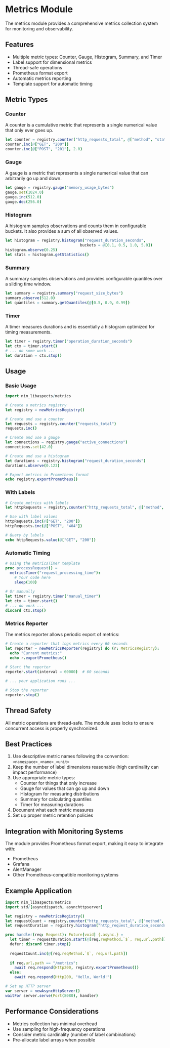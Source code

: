 # Metrics Module

The metrics module provides a comprehensive metrics collection system for monitoring and observability.

## Features

- Multiple metric types: Counter, Gauge, Histogram, Summary, and Timer
- Label support for dimensional metrics
- Thread-safe operations
- Prometheus format export
- Automatic metrics reporting
- Template support for automatic timing

## Metric Types

### Counter
A counter is a cumulative metric that represents a single numerical value that only ever goes up.

```nim
let counter = registry.counter("http_requests_total", @["method", "status"])
counter.inc(@["GET", "200"])
counter.inc(@["POST", "201"], 2.0)
```

### Gauge
A gauge is a metric that represents a single numerical value that can arbitrarily go up and down.

```nim
let gauge = registry.gauge("memory_usage_bytes")
gauge.set(1024.0)
gauge.inc(512.0)
gauge.dec(256.0)
```

### Histogram
A histogram samples observations and counts them in configurable buckets. It also provides a sum of all observed values.

```nim
let histogram = registry.histogram("request_duration_seconds", 
                                 buckets = @[0.1, 0.5, 1.0, 5.0])
histogram.observe(0.25)
let stats = histogram.getStatistics()
```

### Summary
A summary samples observations and provides configurable quantiles over a sliding time window.

```nim
let summary = registry.summary("request_size_bytes")
summary.observe(512.0)
let quantiles = summary.getQuantiles(@[0.5, 0.9, 0.99])
```

### Timer
A timer measures durations and is essentially a histogram optimized for timing measurements.

```nim
let timer = registry.timer("operation_duration_seconds")
let ctx = timer.start()
# ... do some work ...
let duration = ctx.stop()
```

## Usage

### Basic Usage

```nim
import nim_libaspects/metrics

# Create a metrics registry
let registry = newMetricsRegistry()

# Create and use a counter
let requests = registry.counter("requests_total")
requests.inc()

# Create and use a gauge
let connections = registry.gauge("active_connections")
connections.set(42.0)

# Create and use a histogram
let durations = registry.histogram("request_duration_seconds")
durations.observe(0.123)

# Export metrics in Prometheus format
echo registry.exportPrometheus()
```

### With Labels

```nim
# Create metrics with labels
let httpRequests = registry.counter("http_requests_total", @["method", "status"])

# Use with label values
httpRequests.inc(@["GET", "200"])
httpRequests.inc(@["POST", "404"])

# Query by labels
echo httpRequests.value(@["GET", "200"])
```

### Automatic Timing

```nim
# Using the metricsTimer template
proc processRequest() =
  metricsTimer("request_processing_time"):
    # Your code here
    sleep(100)
    
# Or manually
let timer = registry.timer("manual_timer")
let ctx = timer.start()
# ... do work ...
discard ctx.stop()
```

### Metrics Reporter

The metrics reporter allows periodic export of metrics:

```nim
# Create a reporter that logs metrics every 60 seconds
let reporter = newMetricsReporter(registry) do (r: MetricsRegistry):
  echo "Current metrics:"
  echo r.exportPrometheus()
  
# Start the reporter
reporter.start(interval = 60000)  # 60 seconds

# ... your application runs ...

# Stop the reporter
reporter.stop()
```

## Thread Safety

All metric operations are thread-safe. The module uses locks to ensure concurrent access is properly synchronized.

## Best Practices

1. Use descriptive metric names following the convention: `<namespace>_<name>_<unit>`
2. Keep the number of label dimensions reasonable (high cardinality can impact performance)
3. Use appropriate metric types:
   - Counter for things that only increase
   - Gauge for values that can go up and down
   - Histogram for measuring distributions
   - Summary for calculating quantiles
   - Timer for measuring durations
4. Document what each metric measures
5. Set up proper metric retention policies

## Integration with Monitoring Systems

The module provides Prometheus format export, making it easy to integrate with:
- Prometheus
- Grafana
- AlertManager
- Other Prometheus-compatible monitoring systems

## Example Application

```nim
import nim_libaspects/metrics
import std/[asyncdispatch, asynchttpserver]

let registry = newMetricsRegistry()
let requestCount = registry.counter("http_requests_total", @["method", "path"])
let requestDuration = registry.histogram("http_request_duration_seconds", @["method", "path"])

proc handler(req: Request): Future[void] {.async.} =
  let timer = requestDuration.start(@[req.reqMethod.`$`, req.url.path])
  defer: discard timer.stop()
  
  requestCount.inc(@[req.reqMethod.`$`, req.url.path])
  
  if req.url.path == "/metrics":
    await req.respond(Http200, registry.exportPrometheus())
  else:
    await req.respond(Http200, "Hello, World!")

# Set up HTTP server
var server = newAsyncHttpServer()
waitFor server.serve(Port(8080), handler)
```

## Performance Considerations

- Metrics collection has minimal overhead
- Use sampling for high-frequency operations
- Consider metric cardinality (number of label combinations)
- Pre-allocate label arrays when possible